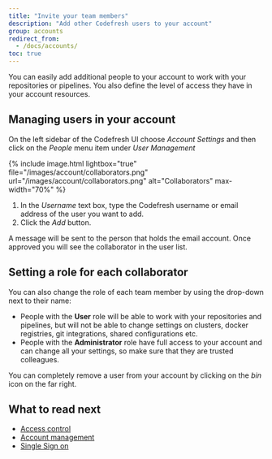 ```yaml
---
title: "Invite your team members"
description: "Add other Codefresh users to your account"
group: accounts
redirect_from:
  - /docs/accounts/
toc: true
---
```


You can easily add additional people to your account to work with your repositories or pipelines. You also define the level of access they have in your account resources.

## Managing users in your account

On the left sidebar of the Codefresh UI choose *Account Settings* and then click on the *People* menu item under *User Management*


{% include image.html lightbox="true" file="/images/account/collaborators.png" url="/images/account/collaborators.png" alt="Collaborators" max-width="70%" %}


1. In the *Username* text box, type the Codefresh username or email address of the user you want to add.
1. Click the *Add* button.



A message will be sent to the person that holds the email account. Once approved you will see the collaborator
in the user list.


## Setting a role for each collaborator

You can also change the role of each team member by using the drop-down next to their name:

* People with the **User** role will be able to work with your repositories and pipelines, but will not be able to change settings
on clusters, docker registries, git integrations, shared configurations etc.
* People with the **Administrator** role have full access to your account and can change all your settings, so make sure that they are trusted colleagues.

You can completely remove a user from your account by clicking on the *bin* icon on the far right.




## What to read next

* [Access control]({{site.baseurl}}/docs/enterprise/access-control/)
* [Account management]({{site.baseurl}}/docs/enterprise/ent-account-mng/)
* [Single Sign on]({{site.baseurl}}/docs/enterprise/single-sign-on/)

